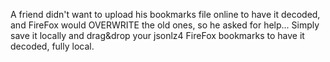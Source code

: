 A friend didn't want to upload his bookmarks file online to have it decoded, and FireFox would OVERWRITE the old ones, so he asked for help...
Simply save it locally and drag&drop your jsonlz4 FireFox bookmarks to have it decoded, fully local.
